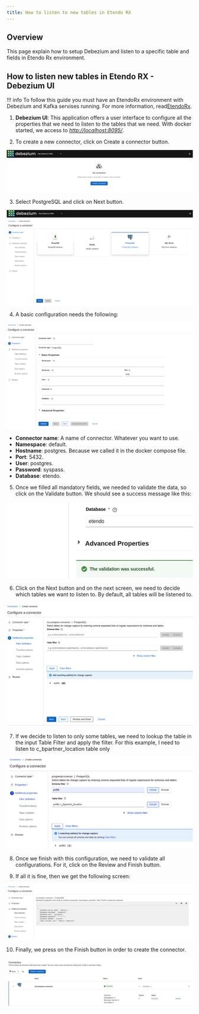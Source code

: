 ```yaml
---
title: How to listen to new tables in Etendo RX
---
```


## Overview

This page explain how to setup Debezium and listen to a specific table and fields in Etendo Rx environment.

## How to listen new tables in Etendo RX - Debezium UI

!!! info
    To follow this guide you must have an EtendoRx environment with Debezium and Kafka servises running. For more information, read[EtendoRx](https://en/technical-documentation/etendo-environment/platform/EtendoRx).  

1. **Debezium UI**: This application offers a user interface to configure all the properties that we need to listen to the tables that we need. With docker started, we access to [_http://localhost:8095/_](http://localhost:8095/).

2. To create a new connector, click on Create a connector button.

![](../../assets/drive/aJzitIXqJbubWW8GARdErE46voV8KjmGcf2v00hQBmGUrTbhL81J4GoeyoTFhhBZ4xiIOrQiP6Yhd99gOZbg8sga4l54BE11ssioAvRldAq-ViG43SMV2WoYEj4AZT77cZL_J2LTIoKyZYeAtg.png)

3. Select PostgreSQL and click on Next button.

![](../../assets/drive/AMPZS3Vby4NP9i40khwsXUzOa2jXcCJRIxBqR4B5Q39Tu4ELWRu2TJXA4Gr28nvYinpCIll-v-hcDVeJSQ2khtmOQ6kzziXKyM-yDe94UdkSQWd5KUl2T71elJDy_Tfzdfi7kDxckVezqZdeWw.png)

4. A basic configuration needs the following:

![](../../assets/drive/iGY8RsjNAaEK6NsWSqaAE7DtFfFO-h3HOTNi14cniswQJcB3upduzM7iHtIkhD2_Wl5J13KpiBSWXhraX_nubdQg0EsaKXpHSMlXWfVUM67eTnFBLTPrPKUccAqRoFDp0DixbD2HHHGdauQw5Q.png)

- **Connector name**: A name of connector. Whatever you want to use.
- **Namespace**: default.
- **Hostname**: postgres. Because we called it in the docker compose file.
- **Port**: 5432.
- **User**: postgres.
- **Password**: syspass.
- **Database**: etendo.

5. Once we filled all mandatory fields, we needed to validate the data, so click on the Validate button. We should see a success message like this:

![](../../assets/drive/43UN2abdTb_x4vkSjotWUAomawnIgtJp-V7c_Xiw9pkTk2AUvgQYuSXaV9OrWSj2Ni-HTpBhGZ8JkvWEmPkrdtrp0JyI6CED24iBl8nW1DCobBsP0ZXB-0wb8DOPOGzX1Qk1AGE6m_5sxoC6cw.png)

6. Click on the Next button and on the next screen, we need to decide which tables we want to listen to. By default, all tables will be listened to.

![](../../assets/drive/sNYtCQLE0xE9y3Gg-iQaNimGbG21f_EK3O-PPae8SqJ9uQ7LkeaRaaXnH1XA85grFNpSXU4YKliN9-Yv8mDjxHXjweTxaRhN10gbtd3D55-Z2ktPN8K-goEcGgncDydvFGWIX9CAKRl9GcuE2A.png)

7. If we decide to listen to only some tables, we need to lookup the table in the input Table Filter and apply the filter. For this example, I need to listen to c_bpartner_location table only

![debezium-setup.png](../../assets/legacy/technicaldocumentation/platform/debezium-setup.png)

8. Once we finish with this configuration, we need to validate all configurations. For it, click on the Review and Finish button.

9. If all it is fine, then we get the following screen:

![](../../assets/drive/KN41JFvZb7YA2Er6wHiM3rcbp1r90WRmtDkMHADxhUSEknU7TR6qVb3DP1ukTrjlPRVrqVQXJJ2nhqj9861DYMHq88FRDHGGhn1X9U0by2iaejGeRjoa6cBmvLIKChTRVaYPt8BYwQ0MfPrTzw.png)

10. Finally, we press on the Finish button in order to create the connector.

![](../../assets/drive/gtfy5r9_ohJjCHsISAU5p0GqItRPbG-U_7Ih1h1uIC1wUxl3rJC3ataZfQEuOvtdpAEOIkTvmLxctK6aYq8_kpWNwtHIr_HwKTV7HfMzH4xGY_ffqRcCZPrdL8ZHnnVJ5Ue-wn8JJR9oadZtIw.png)
